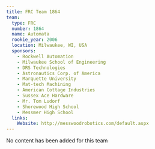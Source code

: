 ```yaml
---
title: FRC Team 1864
team:
  type: FRC
  number: 1864
  name: Automata
  rookie_year: 2006
  location: Milwaukee, WI, USA
  sponsors:
    - Rockwell Automation
    - Milwaukee School of Engineering
    - DRS Technologies
    - Astronautics Corp. of America
    - Marquette University
    - Mat-tech Machining
    - American Cottage Industries
    - Sussex Ace Hardware
    - Mr. Tom Ludorf
    - Shorewood High School
    - Messmer High School
  links:
    Website: http://messwoodrobotics.com/default.aspx
---
```

No content has been added for this team